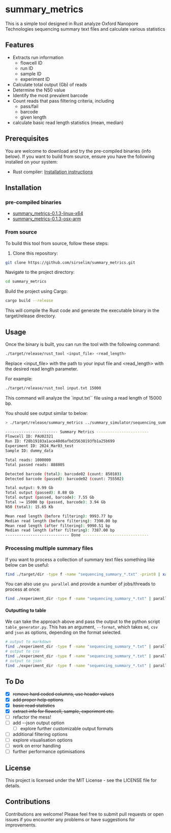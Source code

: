 # summary_metrics

This is a simple tool designed in Rust analyze Oxford Nanopore Technologies sequencing summary text files and calculate various statistics 

## Features

- Extracts run information
  - flowcell ID
  - run ID
  - sample ID
  - experiment ID
- Calculate total output (Gb) of reads
- Determine the N50 value
- Identify the most prevalent barcode
- Count reads that pass filtering criteria, including
  - pass/fail
  - barcode
  - given length
- calculate basic read length statistics (mean, median)

## Prerequisites

You are welcome to download and try the pre-compiled binaries (info below). If you want to build from source, ensure you have the following installed on your system:

- Rust compiler: [Installation instructions](https://www.rust-lang.org/tools/install)

## Installation

### pre-compiled binaries

- [summary_metrics-0.1.3-linux-x64](https://github.com/sirselim/summary_metrics/raw/main/binaries/summary_metrics-0.1.3-linux-x64.tar.gz)
- [summary_metrics-0.1.3-osx-arm](https://github.com/sirselim/summary_metrics/raw/main/binaries/summary_metrics-0.1.3-osx-arm64.tar.gz)

### From source

To build this tool from source, follow these steps:

1. Clone this repository:

```bash
git clone https://github.com/sirselim/summary_metrics.git
```

Navigate to the project directory:

```bash
cd summary_metrics
```

Build the project using Cargo:

```bash
cargo build --release
```

This will compile the Rust code and generate the executable binary in the target/release directory.

## Usage

Once the binary is built, you can run the tool with the following command:

```bash
./target/release/rust_tool <input_file> <read_length>
```

Replace <input_file> with the path to your input file and <read_length> with the desired read length parameter.

For example:

```bash
./target/release/rust_tool input.txt 15000
```

This command will analyze the `input.txt`` file using a read length of 15000 bp.

You should see output similar to below:

```bash
> ./target/release/summary_metrics ../summary_simulator/sequencing_summary_sim_data.txt 15000

----------------------- Summary Metrics -----------------------
Flowcell ID: PAU02321
Run ID: f28b19103a1ace40d6afbd35638193fb1a25b699
Experiment ID: 2024_Mar03_test
Sample ID: dummy_data

Total reads: 1000000
Total passed reads: 888805

Detected barcode (total): barcode02 (count: 850103)
Detected barcode (passed): barcode02 (count: 755502)

Total output: 9.99 Gb
Total output (passed): 8.88 Gb
Total output (passed, barcode): 7.55 Gb
Total >= 15000 bp (passed, barcode): 3.94 Gb
N50 (total): 15.65 Kb

Mean read length (before filtering): 9993.77 bp
Median read length (before filtering): 7390.00 bp
Mean read length (after filtering): 9990.51 bp
Median read length (after filtering): 7387.00 bp
---------------------------- Done -----------------------------
```

### Processing multiple summary files

If you want to process a collection of summary text files something like below can be useful:

```bash
find ./target/dir -type f -name "sequencing_summary_*.txt" -print0 | xargs -0 -I{} sh -c 'echo "Processing {}"; ./target/release/summary_metrics {} 15000'
```

You can also use `gnu parallel` and provide a number of jobs/threads to process at once:

```bash
find ./experiment_dir -type f -name "sequencing_summary_*.txt" | parallel -j 24 'echo -e "\nProcessing {}"; ./target/release/summary_metrics {} 15000'
```

#### Outputting to table

We can take the approach above and pass the output to the python script `table_generator.py`. This has an argument, `--format`, which takes `md`, `csv` 
and `json` as options, depending on the format selected.

```bash
# output to markdown
find ./experiment_dir -type f -name "sequencing_summary_*.txt" | parallel -j 24 'echo -e "\nProcessing {}"; ./target/release/summary_metrics {} 15000' | python3 ./table_generator.py --format md > my_output.md
# output to csv
find ./experiment_dir -type f -name "sequencing_summary_*.txt" | parallel -j 24 'echo -e "\nProcessing {}"; ./target/release/summary_metrics {} 15000' | python3 ./table_generator.py --format csv > my_output.csv
# output to json
find ./experiment_dir -type f -name "sequencing_summary_*.txt" | parallel -j 24 'echo -e "\nProcessing {}"; ./target/release/summary_metrics {} 15000' | python3 ./table_generator.py --format json > my_output.json
```

## To Do

- [X] ~~remove hard coded columns, use header values~~
- [X] ~~add proper help options~~
- [X] ~~basic read statistics~~
- [X] ~~extract info for flowcell, sample, experiment etc.~~
- [ ] refactor the mess!
- [ ] add --json output option
  - [ ] explore further customizable output formats
- [ ] additional filtering options
- [ ] explore visualisation options
- [ ] work on error handling
- [ ] further performance optimisations

## License

This project is licensed under the MIT License - see the LICENSE file for details.

## Contributions

Contributions are welcome! Please feel free to submit pull requests or open issues if you encounter any problems or have suggestions for improvements.
